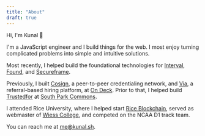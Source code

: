 ```yaml
---
title: "About"
draft: true
---
```


<!-- ![profile](/profile.jpeg) -->

Hi, I'm Kunal 👋

I'm a JavaScript engineer and I build things for the web. I most enjoy turning complicated problems into simple and intuitive solutions.

Most recently, I helped build the foundational technologies for [Interval](https://interval.com), [Found](https://found.so), and [Secureframe](https://secureframe.com).

Previously, I built [Cosign](https://cosign.co), a peer-to-peer credentialing network, and [Via](https://via.beondeck.com), a referral-based hiring platform, at [On Deck](https://beondeck.com). Prior to that, I helped build [Trustedfor](https://trustedfor.com) at [South Park Commons](https://southparkcommons.com).

I attended Rice University, where I helped start [Rice Blockchain](https://blockchain.rice.edu/), served as webmaster of [Wiess College](https://teamwiess.com), and competed on the NCAA D1 track team.

You can reach me at [me@kunal.sh](mailto:me@kunal.sh).
